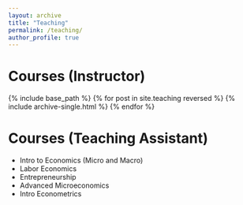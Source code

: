 ```yaml
---
layout: archive
title: "Teaching"
permalink: /teaching/
author_profile: true
---
```


Courses (Instructor)
======
  {% include base_path %}
{% for post in site.teaching reversed %}
  {% include archive-single.html %}
{% endfor %}

Courses (Teaching Assistant)
======

* Intro to Economics (Micro and Macro)
* Labor Economics
* Entrepreneurship
* Advanced Microeconomics
* Intro Econometrics


